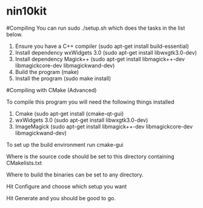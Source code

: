 nin10kit
========

#Compiling
You can run sudo ./setup.sh which does the tasks in the list below.

1. Ensure you have a C++ compiler (sudo apt-get install build-essential)
2. Install dependency wxWidgets 3.0 (sudo apt-get install libwxgtk3.0-dev)
3. Install dependency Magick++ (sudo apt-get install libmagick++-dev libmagickcore-dev libmagickwand-dev)
4. Build the program (make)
5. Install the program (sudo make install)


#Compiling with CMake (Advanced)

To compile this program you will need the following things installed

1. Cmake (sudo apt-get install (cmake-qt-gui)
2. wxWidgets 3.0 (sudo apt-get install libwxgtk3.0-dev)
3. ImageMagick (sudo apt-get install libmagick++-dev libmagickcore-dev libmagickwand-dev)

To set up the build environment run cmake-gui

Where is the source code should be set to this directory containing CMakelists.txt

Where to build the binaries can be set to any directory.

Hit Configure and choose which setup you want

Hit Generate and you should be good to go.

